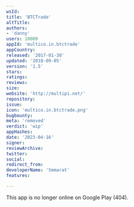 ```yaml
---
wsId: 
title: 'BTCTrade'
altTitle: 
authors:
- 'danny'
users: 10000
appId: 'multico.in.btctrade'
appCountry: 
released: '2017-01-30'
updated: '2018-09-05'
version: '1.5'
stars: 
ratings: 
reviews: 
size: 
website: 'http://multipi.net/'
repository: 
issue: 
icon: 'multico.in.btctrade.png'
bugbounty: 
meta: 'removed'
verdict: 'wip'
appHashes: 
date: '2023-04-16'
signer: 
reviewArchive: 
twitter: 
social: 
redirect_from: 
developerName: 'Smmarat'
features: 

---
```


This app is no longer online on Google Play (404).
